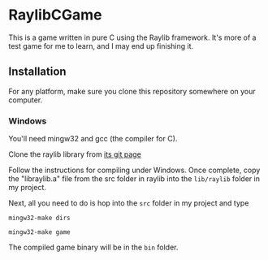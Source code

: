 # RaylibCGame

This is a game written in pure C using the Raylib framework. It's more of a test game for me to learn, and I may end up finishing it.

## Installation

For any platform, make sure you clone this repository somewhere on your computer.

### Windows

You'll need mingw32 and gcc (the compiler for C).

Clone the raylib library from [its git page](https://github.com/raysan5/raylib)

Follow the instructions for compiling under Windows. Once complete, copy the "libraylib.a" file from the src folder in raylib into the `lib/raylib` folder in my project.

Next, all you need to do is hop into the `src` folder in my project and type

```
mingw32-make dirs

mingw32-make game
```

The compiled game binary will be in the `bin` folder.
